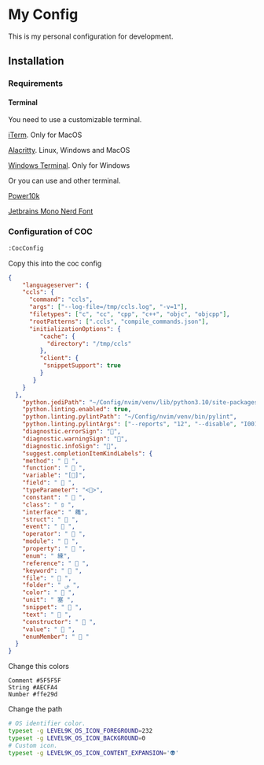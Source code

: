 # My Config 

This is my personal configuration for development.

## Installation

### Requirements

#### Terminal

You need to use a customizable terminal.

[iTerm](https://iterm2.com/). Only for MacOS

[Alacritty](https://github.com/alacritty/alacritty). Linux, Windows and MacOS

[Windows Terminal](https://www.microsoft.com/en-us/p/windows-terminal/9n0dx20hk701?activetab=pivot:overviewtab). Only for Windows

Or you can use and other terminal.

[Power10k](https://github.com/romkatv/powerlevel10k)

[Jetbrains Mono Nerd Font](https://github.com/ryanoasis/nerd-fonts/tree/master/patched-fonts/JetBrainsMono/Ligatures)

### Configuration of COC

```bash
:CocConfig 
```

Copy this into the coc config 
```json
{
	"languageserver": {
    "ccls": {
      "command": "ccls",
      "args": ["--log-file=/tmp/ccls.log", "-v=1"],
      "filetypes": ["c", "cc", "cpp", "c++", "objc", "objcpp"],
      "rootPatterns": [".ccls", "compile_commands.json"],
      "initializationOptions": {
         "cache": {
           "directory": "/tmp/ccls"
         },
         "client": {
          "snippetSupport": true
         }
       }
    }
  },
	"python.jediPath": "~/Config/nvim/venv/lib/python3.10/site-packages",
	"python.linting.enabled": true,
	"python.linting.pylintPath": "~/Config/nvim/venv/bin/pylint",
	"python.linting.pylintArgs": ["--reports", "12", "--disable", "I0011"],
	"diagnostic.errorSign": "",
	"diagnostic.warningSign": "",
	"diagnostic.infoSign": "",
	"suggest.completionItemKindLabels": {
  	"method": "  ",
  	"function": "  ",
  	"variable": "[]",
  	"field": "  ",
  	"typeParameter": "<>",
  	"constant": "  ",
  	"class": " פּ ",
  	"interface": " 蘒",
  	"struct": "  ",
  	"event": "  ",
  	"operator": "  ",
  	"module": "  ",
  	"property": "  ",
  	"enum": " 練",
  	"reference": "  ",
  	"keyword": "  ",
  	"file": "  ",
  	"folder": " ﱮ ",
  	"color": "  ",
  	"unit": " 塞 ",
  	"snippet": "  ",
  	"text": "  ",
  	"constructor": "  ",
  	"value": "  ",
  	"enumMember": "  "
  }
}
```
Change this colors
```vim
Comment #5F5F5F
String #AECFA4
Number #ffe29d
```

Change the path 
```bash
# OS identifier color. 
typeset -g LEVEL9K_OS_ICON_FOREGROUND=232 
typeset -g LEVEL9K_OS_ICON_BACKGROUND=0 
# Custom icon. 
typeset -g LEVEL9K_OS_ICON_CONTENT_EXPANSION='👽'
```

